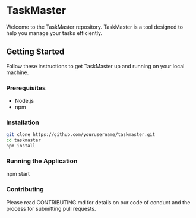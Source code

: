 # TaskMaster

Welcome to the TaskMaster repository. TaskMaster is a tool designed to help you manage your tasks efficiently.

## Getting Started

Follow these instructions to get TaskMaster up and running on your local machine.

### Prerequisites

- Node.js
- npm

### Installation

```bash
git clone https://github.com/yourusername/taskmaster.git
cd taskmaster
npm install
```

### Running the Application
npm start

### Contributing
Please read CONTRIBUTING.md for details on our code of conduct and the process for submitting pull requests.

